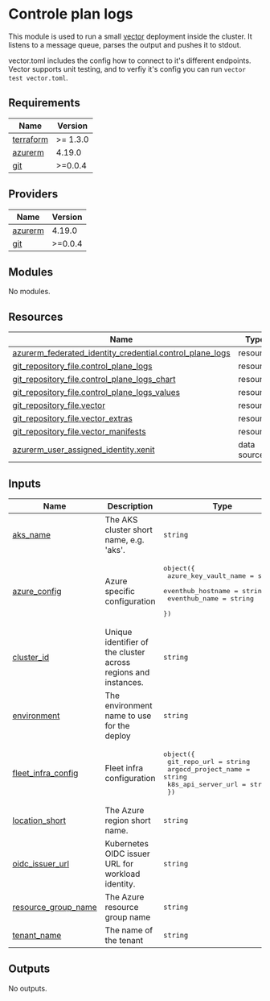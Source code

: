 # Controle plan logs

This module is used to run a small [vector](https://vector.dev/) deployment inside the cluster.
It listens to a message queue, parses the output and pushes it to stdout.

vector.toml includes the config how to connect to it's different endpoints.
Vector supports unit testing, and to verfiy it's config you can run `vector test vector.toml`.

## Requirements

| Name | Version |
|------|---------|
| <a name="requirement_terraform"></a> [terraform](#requirement\_terraform) | >= 1.3.0 |
| <a name="requirement_azurerm"></a> [azurerm](#requirement\_azurerm) | 4.19.0 |
| <a name="requirement_git"></a> [git](#requirement\_git) | >=0.0.4 |

## Providers

| Name | Version |
|------|---------|
| <a name="provider_azurerm"></a> [azurerm](#provider\_azurerm) | 4.19.0 |
| <a name="provider_git"></a> [git](#provider\_git) | >=0.0.4 |

## Modules

No modules.

## Resources

| Name | Type |
|------|------|
| [azurerm_federated_identity_credential.control_plane_logs](https://registry.terraform.io/providers/hashicorp/azurerm/4.19.0/docs/resources/federated_identity_credential) | resource |
| [git_repository_file.control_plane_logs](https://registry.terraform.io/providers/xenitab/git/latest/docs/resources/repository_file) | resource |
| [git_repository_file.control_plane_logs_chart](https://registry.terraform.io/providers/xenitab/git/latest/docs/resources/repository_file) | resource |
| [git_repository_file.control_plane_logs_values](https://registry.terraform.io/providers/xenitab/git/latest/docs/resources/repository_file) | resource |
| [git_repository_file.vector](https://registry.terraform.io/providers/xenitab/git/latest/docs/resources/repository_file) | resource |
| [git_repository_file.vector_extras](https://registry.terraform.io/providers/xenitab/git/latest/docs/resources/repository_file) | resource |
| [git_repository_file.vector_manifests](https://registry.terraform.io/providers/xenitab/git/latest/docs/resources/repository_file) | resource |
| [azurerm_user_assigned_identity.xenit](https://registry.terraform.io/providers/hashicorp/azurerm/4.19.0/docs/data-sources/user_assigned_identity) | data source |

## Inputs

| Name | Description | Type | Default | Required |
|------|-------------|------|---------|:--------:|
| <a name="input_aks_name"></a> [aks\_name](#input\_aks\_name) | The AKS cluster short name, e.g. 'aks'. | `string` | n/a | yes |
| <a name="input_azure_config"></a> [azure\_config](#input\_azure\_config) | Azure specific configuration | <pre>object({<br/>    azure_key_vault_name = string<br/>    eventhub_hostname    = string<br/>    eventhub_name        = string<br/>  })</pre> | <pre>{<br/>  "azure_key_vault_name": "",<br/>  "eventhub_hostname": "",<br/>  "eventhub_name": ""<br/>}</pre> | no |
| <a name="input_cluster_id"></a> [cluster\_id](#input\_cluster\_id) | Unique identifier of the cluster across regions and instances. | `string` | n/a | yes |
| <a name="input_environment"></a> [environment](#input\_environment) | The environment name to use for the deploy | `string` | n/a | yes |
| <a name="input_fleet_infra_config"></a> [fleet\_infra\_config](#input\_fleet\_infra\_config) | Fleet infra configuration | <pre>object({<br/>    git_repo_url        = string<br/>    argocd_project_name = string<br/>    k8s_api_server_url  = string<br/>  })</pre> | n/a | yes |
| <a name="input_location_short"></a> [location\_short](#input\_location\_short) | The Azure region short name. | `string` | n/a | yes |
| <a name="input_oidc_issuer_url"></a> [oidc\_issuer\_url](#input\_oidc\_issuer\_url) | Kubernetes OIDC issuer URL for workload identity. | `string` | n/a | yes |
| <a name="input_resource_group_name"></a> [resource\_group\_name](#input\_resource\_group\_name) | The Azure resource group name | `string` | n/a | yes |
| <a name="input_tenant_name"></a> [tenant\_name](#input\_tenant\_name) | The name of the tenant | `string` | n/a | yes |

## Outputs

No outputs.
